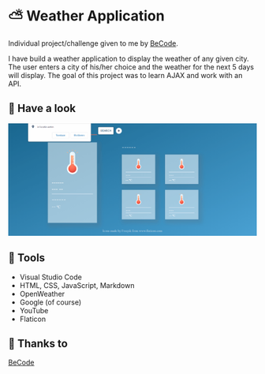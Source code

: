 # :partly_sunny: Weather Application

Individual project/challenge given to me by [BeCode](https://github.com/becodeorg). 

I have build a weather application to display the weather of any given city.
The user enters a city of his/her choice and the weather for the next 5 days will display.
The goal of this project was to learn AJAX and work with an API.

## :eyes: Have a look 
![](images/weather.gif)

## :wrench: Tools
- Visual Studio Code
- HTML, CSS, JavaScript, Markdown
- OpenWeather
- Google (of course)
- YouTube
- Flaticon

## :pray: Thanks to
[BeCode](https://github.com/becodeorg)